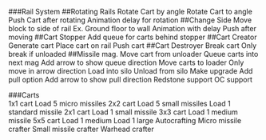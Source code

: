 ###Rail System
    ##Rotating Rails
        Rotate Cart by angle
        Rotate Cart to angle
        Push Cart after rotating
        Animation delay for rotation
    ##Change Side
        Move block to side of rail
            Ex. Ground floor to wall
        Animation with delay
        Push after moving
    ##Cart Stopper
        Add queue for carts behind stopper
    ##Cart Creator
        Generate cart
        Place cart on rail
        Push cart
    ##Cart Destroyer
        Break cart
        Only break if unloaded
    ##Missile mag.
        Move cart from unloader
        Queue carts into next mag 
        Add arrow to show queue direction
        Move carts to loader
            Only move in arrow direction
        Load into silo
        Unload from silo
            Make upgrade
            Add pull option
            Add arrow to show pull direction
            Redstone support
            OC support
            
###Carts    
    1x1 cart
        Load 5 micro missiles
    2x2 cart
        Load 5 small missiles
        Load 1 standard missile
    2x1 cart
        Load 1 small missile
    3x3 cart
        Load 1 medium missile
    5x5 cart
        Load 1 medium
        Load 1 large
Autocrafting
    Micro missile crafter
    Small missile crafter
    Warhead crafter